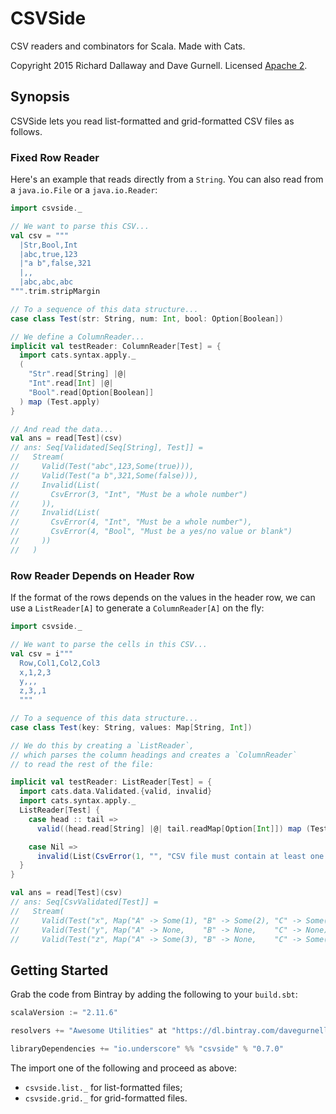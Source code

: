 # CSVSide

CSV readers and combinators for Scala. Made with Cats.

Copyright 2015 Richard Dallaway and Dave Gurnell. Licensed [Apache 2][license].

## Synopsis

CSVSide lets you read list-formatted and grid-formatted CSV files as follows.

### Fixed Row Reader

Here's an example that reads directly from a `String`.
You can also read from a `java.io.File` or a `java.io.Reader`:

~~~ scala
import csvside._

// We want to parse this CSV...
val csv = """
  |Str,Bool,Int
  |abc,true,123
  |"a b",false,321
  |,,
  |abc,abc,abc
""".trim.stripMargin

// To a sequence of this data structure...
case class Test(str: String, num: Int, bool: Option[Boolean])

// We define a ColumnReader...
implicit val testReader: ColumnReader[Test] = {
  import cats.syntax.apply._
  (
    "Str".read[String] |@|
    "Int".read[Int] |@|
    "Bool".read[Option[Boolean]]
  ) map (Test.apply)
}

// And read the data...
val ans = read[Test](csv)
// ans: Seq[Validated[Seq[String], Test]] =
//   Stream(
//     Valid(Test("abc",123,Some(true))),
//     Valid(Test("a b",321,Some(false))),
//     Invalid(List(
//       CsvError(3, "Int", "Must be a whole number")
//     )),
//     Invalid(List(
//       CsvError(4, "Int", "Must be a whole number"),
//       CsvError(4, "Bool", "Must be a yes/no value or blank")
//     ))
//   )
~~~

### Row Reader Depends on Header Row

If the format of the rows depends on the values in the header row,
we can use a `ListReader[A]` to generate a `ColumnReader[A]` on the fly:

~~~ scala
import csvside._

// We want to parse the cells in this CSV...
val csv = i"""
  Row,Col1,Col2,Col3
  x,1,2,3
  y,,,
  z,3,,1
  """

// To a sequence of this data structure...
case class Test(key: String, values: Map[String, Int])

// We do this by creating a `ListReader`,
// which parses the column headings and creates a `ColumnReader`
// to read the rest of the file:

implicit val testReader: ListReader[Test] = {
  import cats.data.Validated.{valid, invalid}
  import cats.syntax.apply._
  ListReader[Test] {
    case head :: tail =>
      valid((head.read[String] |@| tail.readMap[Option[Int]]) map (Test.apply))

    case Nil =>
      invalid(List(CsvError(1, "", "CSV file must contain at least one column")))
  }
}

val ans = read[Test](csv)
// ans: Seq[CsvValidated[Test]] =
//   Stream(
//     Valid(Test("x", Map("A" -> Some(1), "B" -> Some(2), "C" -> Some(3)))),
//     Valid(Test("y", Map("A" -> None,    "B" -> None,    "C" -> None))),
//     Valid(Test("z", Map("A" -> Some(3), "B" -> None,    "C" -> Some(1)))))
~~~

## Getting Started

Grab the code from Bintray by adding the following to your `build.sbt`:

~~~ scala
scalaVersion := "2.11.6"

resolvers += "Awesome Utilities" at "https://dl.bintray.com/davegurnell/maven"

libraryDependencies += "io.underscore" %% "csvside" % "0.7.0"
~~~

The import one of the following and proceed as above:

 - `csvside.list._` for list-formatted files;
 - `csvside.grid._` for grid-formatted files.

[license]: http://www.apache.org/licenses/LICENSE-2.0
